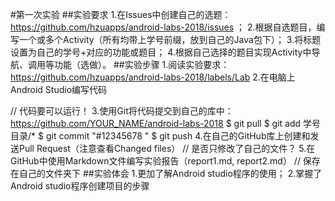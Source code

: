 #第一次实验
##实验要求
1.在Issues中创建自己的选题：https://github.com/hzuapps/android-labs-2018/issues ；
2.根据自选题目，编写一个或多个Activity（所有均带上学号前缀，放到自己的Java包下）；
3.将标题设置为自己的学号+对应的功能或题目；
4.根据自己选择的题目实现Activity中导航、调用等功能（选做）。
##实验步骤
1.阅读实验要求：https://github.com/hzuapps/android-labs-2018/labels/Lab
2.在电脑上Android Studio编写代码

// 代码要可以运行！
3.使用Git将代码提交到自己的库中：https://github.com/YOUR_NAME/android-labs-2018
$ git pull
$ git add 学号目录/*
$ git commit "#12345678 "
$ git push
4.在自己的GitHub库上创建和发送Pull Request（注意查看Changed files）
// 是否只修改了自己的文件？
5.在GitHub中使用Markdown文件编写实验报告（report1.md, report2.md）
// 保存在自己的文件夹下
##实验体会
1.更加了解Android studio程序的使用；
2.掌握了Android studio程序创建项目的步骤
